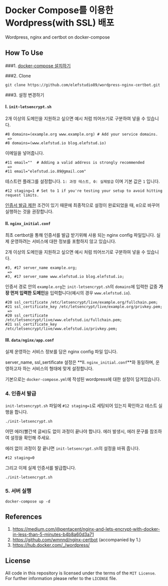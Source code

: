 # Docker Compose를 이용한 Wordpress(with SSL) 배포
Wordpress, nginx and certbot on docker-compose

## How To Use
###1. [docker-compose 설치하기](https://docs.docker.com/compose/install/#install-compose)

###2. Clone
```
git clone https://github.com/elefstudio89/wordpress-nginx-certbot.git
```

###3. 설정 변경하기
#### I. `init-letsencrypt.sh`
2개 이상의 도메인을 지원하고 싶으면 예시 처럼 띄어쓰기로 구분하여 넣을 수 있습니다.
```
#8 domains=(example.org www.example.org) # Add your service domains.
 =>
#8 domains=(www.elefstud.io blog.elefstud.io)
```
이메일을 넣어줍니다.
```
#11 email=""  # Adding a valid address is strongly recommended
 =>
#11 email="elefstud.io.89@gmail.com"
``` 
테스트런 플래그를 설정합니다. `1: 과정 테스트, 0: 실제발급` 이며 기본 값은 `1` 입니다. 
```
#12 staging=1 # Set to 1 if you're testing your setup to avoid hitting request limits.
``` 

[인증서 발급 제한](https://letsencrypt.org/docs/rate-limits/) 조건이 있기 때문에 최종적으로
설정이 완료되었을 때, `0`으로 바꾸어 실행하는 것을 권장합니다.    
#### II. `nginx_initial.conf`
최초 certbot을 통해 인증서를 발급 받기위해 사용 되는 nginx config 파일입니다.
실제 운영하려는 서비스에 대한 정보를 포함하지 않고 있습니다. 

2개 이상의 도메인을 지원하고 싶으면 예시 처럼 띄어쓰기로 구분하여 넣을 수 있습니다.
```
#3, #17 server_name example.org;
 =>
#3, #17 server_name www.elefstud.io blog.elefstud.io;
```
인증서 경로 안의 `example.org`는 `init-letsencrypt.sh`의 `domains`에 입력한 값중
**가장 먼저 입력한 도메인**을 입력합니다(예시의 경우 `www.elefstud.io`).
```
#20 ssl_certificate /etc/letsencrypt/live/example.org/fullchain.pem;
#21 ssl_certificate_key /etc/letsencrypt/live/example.org/privkey.pem;
 =>
#20 ssl_certificate /etc/letsencrypt/live/www.elefstud.io/fullchain.pem;
#21 ssl_certificate_key /etc/letsencrypt/live/www.elefstud.io/privkey.pem;
```
#### III. `data/nginx/app.conf`
실제 운영하는 서비스 정보를 담은 nginx config 파일 입니다.

server_name, ssl_sertificate 설정은 **II. `nginx_initial.conf`**와 동일하며,
운영하고자 하는 서비스의 형태에 맞게 설정합니다.

기본으로는 `docker-compose.yml`에 작성된 wordpress에 대한 설정이 담겨있습니다.

### 4. 인증서 발급
`init-letsencrypt.sh` 파일에 `#12 staging=1`로 세팅되어 있는지 확인하고 테스트 실행을 합니다.
```
./init-letsencrypt.sh
```

어떤 에러(빨간색 글씨)도 없이 과정이 끝나야 합니다.
에러 발생시, 에러 문구를 참조하여 설정을 확인해 주세요.

에러 없이 과정이 잘 끝나면 `init-letsencrypt.sh`의 설정을 바꿔 줍니다.
```
#12 staging=0
```
그리고 이제 실제 인증서를 발급합니다.
```
./init-letsencrypt.sh
```
 

### 5. 서버 실행
```
docker-compose up -d
```

## References
1. https://medium.com/@pentacent/nginx-and-lets-encrypt-with-docker-in-less-than-5-minutes-b4b8a60d3a71
2. https://github.com/wmnnd/nginx-certbot (accompanied by 1.)
3. https://hub.docker.com/_/wordpress/

## License
All code in this repository is licensed under the terms of the `MIT License`. For further information please refer to the `LICENSE` file.